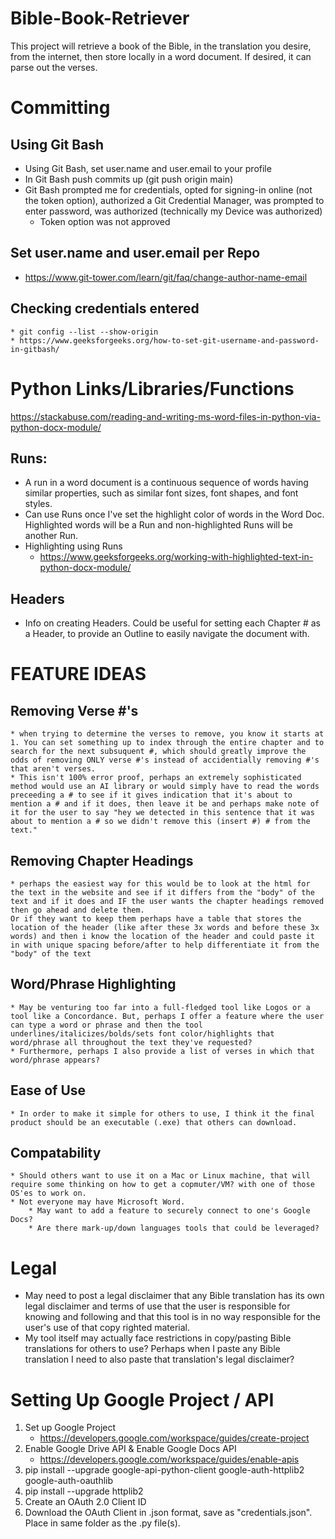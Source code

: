 # Bible-Book-Retriever
This project will retrieve a book of the Bible, in the translation you desire, from the internet, then store locally in a word document. If desired, it can parse out the verses.

# Committing 
## Using Git Bash
   * Using Git Bash, set user.name and user.email to your profile
   * In Git Bash push commits up (git push origin main)
   * Git Bash prompted me for credentials, opted for signing-in online (not the token option), authorized a Git Credential Manager, was prompted to enter password, was authorized (technically my Device was authorized)
      * Token option was not approved

## Set user.name and user.email per Repo
   * https://www.git-tower.com/learn/git/faq/change-author-name-email

## Checking credentials entered
	* git config --list --show-origin
	* https://www.geeksforgeeks.org/how-to-set-git-username-and-password-in-gitbash/


# Python Links/Libraries/Functions
https://stackabuse.com/reading-and-writing-ms-word-files-in-python-via-python-docx-module/
## Runs: 
   * A run in a word document is a continuous sequence of words having similar properties, such as similar font sizes, font shapes, and font styles.
   * Can use Runs once I've set the highlight color of words in the Word Doc. Highlighted words will be a Run and non-highlighted Runs will be another Run.
   * Highlighting using Runs
      * https://www.geeksforgeeks.org/working-with-highlighted-text-in-python-docx-module/

## Headers
   * Info on creating Headers. Could be useful for setting each Chapter # as a Header, to provide an Outline to easily navigate the document with.


# FEATURE IDEAS
## Removing Verse #'s
	* when trying to determine the verses to remove, you know it starts at 1. You can set something up to index through the entire chapter and to search for the next subsuquent #, which should greatly improve the odds of removing ONLY verse #'s instead of accidentially removing #'s that aren't verses. 
	* This isn't 100% error proof, perhaps an extremely sophisticated method would use an AI library or would simply have to read the words preceeding a # to see if it gives indication that it's about to mention a # and if it does, then leave it be and perhaps make note of it for the user to say "hey we detected in this sentence that it was about to mention a # so we didn't remove this (insert #) # from the text."
	
## Removing Chapter Headings
	* perhaps the easiest way for this would be to look at the html for the text in the website and see if it differs from the "body" of the text and if it does and IF the user wants the chapter headings removed then go ahead and delete them. 
	Or if they want to keep them perhaps have a table that stores the location of the header (like after these 3x words and before these 3x words) and then i know the location of the header and could paste it in with unique spacing before/after to help differentiate it from the "body" of the text

## Word/Phrase Highlighting
	* May be venturing too far into a full-fledged tool like Logos or a tool like a Concordance. But, perhaps I offer a feature where the user can type a word or phrase and then the tool underlines/italicizes/bolds/sets font color/highlights that word/phrase all throughout the text they've requested? 
	* Furthermore, perhaps I also provide a list of verses in which that word/phrase appears?

## Ease of Use
	* In order to make it simple for others to use, I think it the final product should be an executable (.exe) that others can download.
	
## Compatability
	* Should others want to use it on a Mac or Linux machine, that will require some thinking on how to get a copmuter/VM? with one of those OS'es to work on.
	* Not everyone may have Microsoft Word. 
		* May want to add a feature to securely connect to one's Google Docs?
		* Are there mark-up/down languages tools that could be leveraged?
	

# Legal
- May need to post a legal disclaimer that any Bible translation has its own legal disclaimer and terms of use that the user is responsible for knowing and following and that this tool is in no way responsible for the user's use of that copy righted material.
- My tool itself may actually face restrictions in copy/pasting Bible translations for others to use? Perhaps when I paste any Bible translation I need to also paste that translation's legal disclaimer?


# Setting Up Google Project / API
1. Set up Google Project
	* https://developers.google.com/workspace/guides/create-project
2. Enable Google Drive API & Enable Google Docs API
	* https://developers.google.com/workspace/guides/enable-apis
3. pip install --upgrade google-api-python-client google-auth-httplib2 google-auth-oauthlib
4. pip install --upgrade httplib2
5. Create an OAuth 2.0 Client ID
6. Download the OAuth Client in .json format, save as "credentials.json". Place in same folder as the .py file(s).
